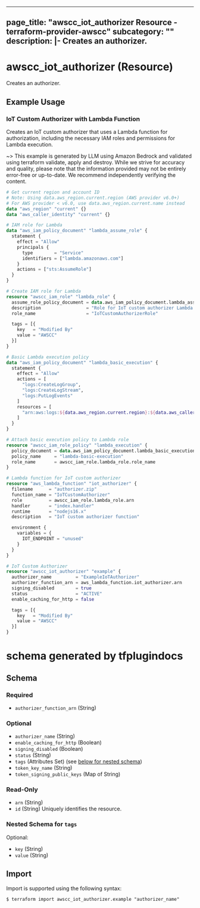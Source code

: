 
---
page_title: "awscc_iot_authorizer Resource - terraform-provider-awscc"
subcategory: ""
description: |-
  Creates an authorizer.
---

# awscc_iot_authorizer (Resource)

Creates an authorizer.

## Example Usage

### IoT Custom Authorizer with Lambda Function

Creates an IoT custom authorizer that uses a Lambda function for authorization, including the necessary IAM roles and permissions for Lambda execution.

~> This example is generated by LLM using Amazon Bedrock and validated using terraform validate, apply and destroy. While we strive for accuracy and quality, please note that the information provided may not be entirely error-free or up-to-date. We recommend independently verifying the content.

```terraform
# Get current region and account ID
# Note: Using data.aws_region.current.region (AWS provider v6.0+)
# For AWS provider < v6.0, use data.aws_region.current.name instead
data "aws_region" "current" {}
data "aws_caller_identity" "current" {}

# IAM role for Lambda
data "aws_iam_policy_document" "lambda_assume_role" {
  statement {
    effect = "Allow"
    principals {
      type        = "Service"
      identifiers = ["lambda.amazonaws.com"]
    }
    actions = ["sts:AssumeRole"]
  }
}

# Create IAM role for Lambda
resource "awscc_iam_role" "lambda_role" {
  assume_role_policy_document = data.aws_iam_policy_document.lambda_assume_role.json
  description                 = "Role for IoT custom authorizer Lambda function"
  role_name                   = "IoTCustomAuthorizerRole"

  tags = [{
    key   = "Modified By"
    value = "AWSCC"
  }]
}

# Basic Lambda execution policy
data "aws_iam_policy_document" "lambda_basic_execution" {
  statement {
    effect = "Allow"
    actions = [
      "logs:CreateLogGroup",
      "logs:CreateLogStream",
      "logs:PutLogEvents"
    ]
    resources = [
      "arn:aws:logs:${data.aws_region.current.region}:${data.aws_caller_identity.current.account_id}:log-group:/aws/lambda/*"
    ]
  }
}

# Attach basic execution policy to Lambda role
resource "awscc_iam_role_policy" "lambda_execution" {
  policy_document = data.aws_iam_policy_document.lambda_basic_execution.json
  policy_name     = "lambda-basic-execution"
  role_name       = awscc_iam_role.lambda_role.role_name
}

# Lambda function for IoT custom authorizer
resource "aws_lambda_function" "iot_authorizer" {
  filename      = "authorizer.zip"
  function_name = "IoTCustomAuthorizer"
  role          = awscc_iam_role.lambda_role.arn
  handler       = "index.handler"
  runtime       = "nodejs16.x"
  description   = "IoT custom authorizer function"

  environment {
    variables = {
      IOT_ENDPOINT = "unused"
    }
  }
}

# IoT Custom Authorizer
resource "awscc_iot_authorizer" "example" {
  authorizer_name         = "ExampleIoTAuthorizer"
  authorizer_function_arn = aws_lambda_function.iot_authorizer.arn
  signing_disabled        = true
  status                  = "ACTIVE"
  enable_caching_for_http = false

  tags = [{
    key   = "Modified By"
    value = "AWSCC"
  }]
}
```

# schema generated by tfplugindocs
## Schema

### Required

- `authorizer_function_arn` (String)

### Optional

- `authorizer_name` (String)
- `enable_caching_for_http` (Boolean)
- `signing_disabled` (Boolean)
- `status` (String)
- `tags` (Attributes Set) (see [below for nested schema](#nestedatt--tags))
- `token_key_name` (String)
- `token_signing_public_keys` (Map of String)

### Read-Only

- `arn` (String)
- `id` (String) Uniquely identifies the resource.

<a id="nestedatt--tags"></a>
### Nested Schema for `tags`

Optional:

- `key` (String)
- `value` (String)

## Import

Import is supported using the following syntax:

```shell
$ terraform import awscc_iot_authorizer.example "authorizer_name"
```
